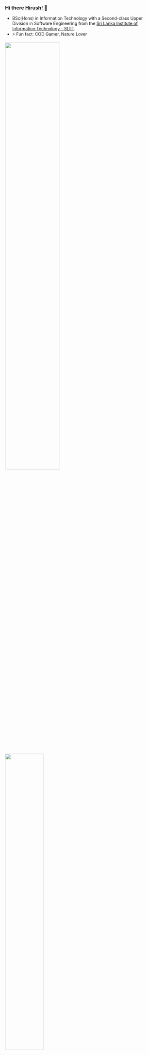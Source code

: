 ### Hi there [Hirush!](https://github.com/DeclanChirush) 👋
- BSc(Hons) in Information Technology with a Second-class Upper Division in Software Engineering from the [Sri Lanka Institute of Information Technology - SLIIT](https://www.sliit.lk).
- ⚡ Fun fact: COD Gamer, Nature Lover


<img width="60%" src="https://github-readme-stats.vercel.app/api?username=DeclanChirush&show_icons=true&include_all_commits=true&theme=gruvbox" />

<img width="50%" src="https://github-readme-stats.anuraghazra1.vercel.app/api/top-langs/?username=DeclanChirush&layout=compact&theme=gruvbox" />

![Visitor Count](https://profile-counter.glitch.me/{DeclanChirush}/count.svg)

[![@declanchirush's Holopin board](https://holopin.me/declanchirush)](https://holopin.io/@declanchirush)



[![@declanchirush's Holopin board badges](https://holopin.me/declanchirush3)](https://holopin.io/@declanchirush3)


<!--
**DeclanChirush/DeclanChirush** is a ✨ _special_ ✨ repository because its `README.md` (this file) appears on your GitHub profile.
>

- 👯 I’m looking to collaborate on ...
- 🤔 I’m looking for help with ...
- 💬 Ask me about ...
- 📫 How to reach me: ...
- 😄 Pronouns: ...   

>







